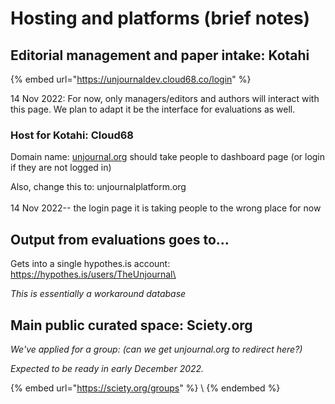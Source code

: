 # Hosting and platforms (brief notes)

## Editorial management and paper intake: Kotahi

{% embed url="https://unjournaldev.cloud68.co/login" %}

14 Nov 2022: For now, only managers/editors and authors will interact with this page. We plan to adapt it be the interface for evaluations as well.&#x20;

### Host for Kotahi: Cloud68

Domain name: [unjournal.org](https://unjournal.org) should take people to dashboard page (or login if they are not logged in)&#x20;

Also, change this to: unjournalplatform.org\
\
14 Nov 2022-- the login page it is taking people to the wrong place for now



## Output from evaluations goes to...&#x20;

&#x20;Gets into a single hypothes.is account: [https://hypothes.is/users/TheUnjournal\
](https://hypothes.is/users/TheUnjournal)

_This is essentially a workaround database_



## Main public curated space: Sciety.org

_We've applied for a group: (can we get unjournal.org to redirect here?)_

_Expected to be ready in early December 2022._

{% embed url="https://sciety.org/groups" %}
\\
{% endembed %}

